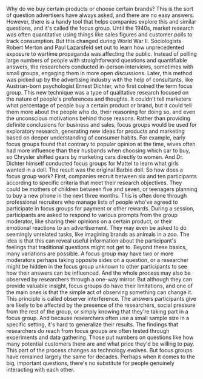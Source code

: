
Why do we buy certain products
or choose certain brands?
This is the sort of question advertisers
have always asked,
and there are no easy answers.
However, there is a handy tool
that helps companies explore this
and similar questions,
and it&#39;s called the focus group.
Until the 1940s, market research
was often quantitative
using things like sales figures
and customer polls to track consumption.
But this changed during World War II.
Sociologists Robert Merton
and Paul Lazarsfeld
set out to learn how unprecedented
exposure to wartime propaganda
was affecting the public.
Instead of polling large numbers of people
with straightforward questions
and quantifiable answers,
the researchers conducted 
in-person interviews,
sometimes with small groups,
engaging them in more open discussions.
Later, this method was picked up
by the advertising industry
with the help of consultants,
like Austrian-born psychologist
Ernest Dichter,
who first coined the term focus group.
This new technique was a type
of qualitative research
focused on the nature 
of people&#39;s preferences and thoughts.
It couldn&#39;t tell marketers what percentage
of people buy a certain product or brand,
but it could tell them more about
the people who do,
their reasoning for doing so,
and even the unconscious motivations
behind those reasons.
Rather than providing definite conclusions
for business and sales,
focus groups would be used
for exploratory research,
generating new ideas for products
and marketing based on deeper
understanding of consumer habits.
For example, early focus groups found that
contrary to popular opinion at the time,
wives often had more influence than their
husbands when choosing which car to buy,
so Chrysler shifted gears by marketing
cars directly to women.
And Dr. Dichter himself conducted
focus groups for Mattel
to learn what girls wanted in a doll.
The result was the original Barbie doll.
So how does a focus group work?
First, companies recruit between
six and ten participants
according to specific criteria
that meet their research objectives.
They could be mothers of children
between five and seven,
or teenagers planning to buy
a new phone in the next three months.
This is often done through professional
recruiters who manage lists of people
who&#39;ve agreed to participate in
focus groups for payment or other rewards.
During a session, participants are asked
to respond to various prompts
from the group moderator,
like sharing their opinions
on a certain product,
or their emotional reactions
to an advertisement.
They may even be asked to do
seemingly unrelated tasks,
like imagining brands as animals in a zoo.
The idea is that this can reveal 
useful information
about the participant&#39;s feelings
that traditional questions 
might not get to.
Beyond these basics,
many variations are possible.
A focus group may have two
or more moderators
perhaps taking opposite sides
on a question,
or a researcher might be hidden
in the focus group
unknown to other participants to see
how their answers can be influenced.
And the whole process may also
be observed by researchers
through a one-way mirror.
But although they can provide
valuable insight,
focus groups do have their limitations,
and one of the main ones is that
the simple act of observing something
can change it.
This principle is called 
observer interference.
The answers participants give
are likely to be affected 
by the presence of the researchers,
social pressure 
from the rest of the group,
or simply knowing that they&#39;re taking
part in a focus group.
And because researchers often use
a small sample size in a specific setting,
it&#39;s hard to generalize their results.
The findings that researchers do reach
from focus groups
are often tested through experiments
and data gathering.
Those put numbers on questions like
how many potential customers there are
and what price they&#39;d be willing to pay.
This part of the process changes
as technology evolves.
But focus groups have remained
largely the same for decades.
Perhaps when it comes
to the big, important questions,
there&#39;s no substitute for people
genuinely interacting with each other.
